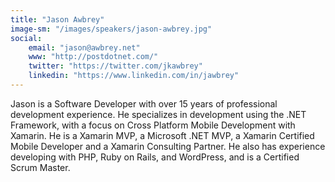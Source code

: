 ```yaml
---
title: "Jason Awbrey"
image-sm: "/images/speakers/jason-awbrey.jpg"
social: 
    email: "jason@awbrey.net"
    www: "http://postdotnet.com/"
    twitter: "https://twitter.com/jkawbrey"
    linkedin: "https://www.linkedin.com/in/jawbrey"
---
```

Jason is a Software Developer with over 15 years of professional development experience. He specializes in development using the .NET Framework, with a focus on Cross Platform Mobile Development with Xamarin. He is a Xamarin MVP, a Microsoft .NET MVP, a Xamarin Certified Mobile Developer and a Xamarin Consulting Partner. He also has experience developing with PHP, Ruby on Rails, and WordPress, and is a Certified Scrum Master.
